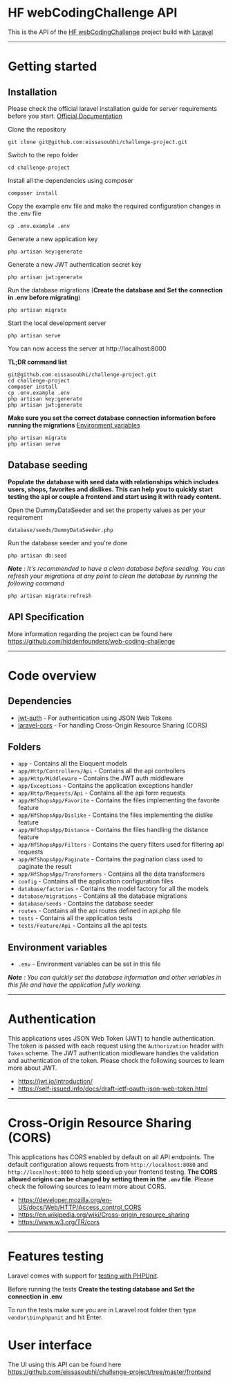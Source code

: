 # HF webCodingChallenge API

This is the API of the [HF webCodingChallenge](https://github.com/eissasoubhi/challenge-project "HF webCodingChallenge") project build with [Laravel](https://laravel.com)

----------

# Getting started

## Installation

Please check the official laravel installation guide for server requirements before you start. [Official Documentation](https://laravel.com/docs/5.4/installation#installation)


Clone the repository

    git clone git@github.com:eissasoubhi/challenge-project.git

Switch to the repo folder

    cd challenge-project

Install all the dependencies using composer

    composer install

Copy the example env file and make the required configuration changes in the .env file

    cp .env.example .env

Generate a new application key

    php artisan key:generate

Generate a new JWT authentication secret key

    php artisan jwt:generate

Run the database migrations (**Create the database and Set the connection in .env before migrating**)

    php artisan migrate

Start the local development server

    php artisan serve

You can now access the server at http://localhost:8000

**TL;DR command list**

    git@github.com:eissasoubhi/challenge-project.git
    cd challenge-project
    composer install
    cp .env.example .env
    php artisan key:generate
    php artisan jwt:generate 
    
**Make sure you set the correct database connection information before running the migrations** [Environment variables](#environment-variables)

    php artisan migrate
    php artisan serve

## Database seeding

**Populate the database with seed data with relationships which includes users, shops, favorites and dislikes. This can help you to quickly start testing the api or couple a frontend and start using it with ready content.**

Open the DummyDataSeeder and set the property values as per your requirement

    database/seeds/DummyDataSeeder.php

Run the database seeder and you're done

    php artisan db:seed

***Note** : It's recommended to have a clean database before seeding. You can refresh your migrations at any point to clean the database by running the following command*

    php artisan migrate:refresh

## API Specification

More information regarding the project can be found here https://github.com/hiddenfounders/web-coding-challenge 

----------

# Code overview

## Dependencies

- [jwt-auth](https://github.com/tymondesigns/jwt-auth) - For authentication using JSON Web Tokens
- [laravel-cors](https://github.com/barryvdh/laravel-cors) - For handling Cross-Origin Resource Sharing (CORS)

## Folders

- `app` - Contains all the Eloquent models
- `app/Http/Controllers/Api` - Contains all the api controllers
- `app/Http/Middleware` - Contains the JWT auth middleware
- `app/Exceptions` - Contains the application exceptions handler
- `app/Http/Requests/Api` - Contains all the api form requests
- `app/HfShopsApp/Favorite` - Contains the files implementing the favorite feature
- `app/HfShopsApp/Dislike` - Contains the files implementing the dislike feature
- `app/HfShopsApp/Distance` - Contains the files handling the distance feature 
- `app/HfShopsApp/Filters` - Contains the query filters used for filtering api requests
- `app/HfShopsApp/Paginate` - Contains the pagination class used to paginate the result
- `app/HfShopsApp/Transformers` - Contains all the data transformers
- `config` - Contains all the application configuration files
- `database/factories` - Contains the model factory for all the models
- `database/migrations` - Contains all the database migrations
- `database/seeds` - Contains the database seeder
- `routes` - Contains all the api routes defined in api.php file
- `tests` - Contains all the application tests
- `tests/Feature/Api` - Contains all the api tests

## Environment variables

- `.env` - Environment variables can be set in this file

***Note** : You can quickly set the database information and other variables in this file and have the application fully working.*

----------
 
# Authentication
 
This applications uses JSON Web Token (JWT) to handle authentication. The token is passed with each request using the `Authorization` header with `Token` scheme. The JWT authentication middleware handles the validation and authentication of the token. Please check the following sources to learn more about JWT.
 
- https://jwt.io/introduction/
- https://self-issued.info/docs/draft-ietf-oauth-json-web-token.html

----------

# Cross-Origin Resource Sharing (CORS)
 
This applications has CORS enabled by default on all API endpoints. The default configuration allows requests from `http://localhost:8080` and `http://localhost:8000` to help speed up your frontend testing. **The CORS allowed origins can be changed by setting them in the `.env` file**. Please check the following sources to learn more about CORS.
 
- https://developer.mozilla.org/en-US/docs/Web/HTTP/Access_control_CORS
- https://en.wikipedia.org/wiki/Cross-origin_resource_sharing
- https://www.w3.org/TR/cors
----------

# Features testing
 
Laravel comes with support for [testing with PHPUnit](https://laravel.com/docs/5.4/testing).

Before running the tests **Create the testing database and Set the connection in .env**

To run the tests make sure you are in Laravel root folder then type `vendor\bin\phpunit` and hit Enter.

# User interface

The UI using this API can be found here https://github.com/eissasoubhi/challenge-project/tree/master/frontend